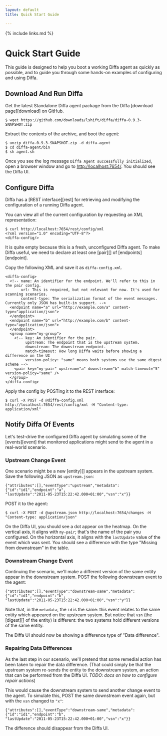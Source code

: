 ```yaml
---
layout: default
title: Quick Start Guide

---
```


{% include links.md %}

# Quick Start Guide

This guide is designed to help you boot a working Diffa agent as quickly as possible, and to guide you through some hands-on examples of configuring and using Diffa.

## Download And Run Diffa

Get the latest Standalone Diffa agent package from the Diffa [download page][download] on GitHub.

    $ wget https://github.com/downloads/lshift/diffa/diffa-0.9.3-SNAPSHOT.zip

Extract the contents of the archive, and boot the agent:

    $ unzip diffa-0.9.3-SNAPSHOT.zip -d diffa-agent
    $ cd diffa-agent/bin
    $ sh agent.sh

Once you see the log message `Diffa Agent successfully initialized`, open a browser window and go to [http://localhost:7654/](http://localhost:7654/). You should see the Diffa UI.

## Configure Diffa

Diffa has a [REST interface][rest] for retrieving and modifying the configuration of a running Diffa agent.

You can view all of the current configuration by requesting an XML representation:

    $ curl http://localhost:7654/rest/config/xml
    <?xml version="1.0" encoding="UTF-8"?>
    <diffa-config/>

It is quite empty because this is a fresh, unconfigured Diffa agent. To make Diffa useful, we need to declare at least one [pair][] of [endpoints][endpoint].

Copy the following XML and save it as `diffa-config.xml`.

    <diffa-config>
      <!-- name: An identifier for the endpoint. We'll refer to this in the pair config.
           url: This is required, but not relevant for now. It's used for scanning scenarios.
           content-type: The serialization format of the event messages. Currently only JSON has built-in support. -->
      <endpoint name="a" url="http://example.com/a" content-type="application/json">
      </endpoint>
      <endpoint name="b" url="http://example.com/b" content-type="application/json">
      </endpoint>
      <group name="my-group">
        <!-- key: An identifier for the pair.
             upstream: The endpoint that is the upstream system.
             downstream: The downstream endpoint.
             match-timeout: How long Diffa waits before showing a difference on the UI
             version-policy: "same" means both systems use the same digest scheme -->
        <pair key="my-pair" upstream="a" downstream="b" match-timeout="5" version-policy="same" />
      </group>  
    </diffa-config>

Apply the config by POSTing it to the REST interface:

    $ curl -X POST -d @diffa-config.xml http://localhost:7654/rest/config/xml -H "Content-type: application/xml"

## Notify Diffa Of Events

Let's test-drive the configured Diffa agent by simulating some of the [events][event] that monitored applications might send to the agent in a real-world scenario.

### Upstream Change Event

One scenario might be a new [entity][] appears in the upstream system. Save the following JSON as `upstream.json`:

    {"attributes":[],"eventType":"upstream","metadata":{"id":"id1","endpoint":"a",
    "lastUpdate":"2011-05-23T15:22:42.000+01:00","vsn":"x"}}

POST it to the agent:

    $ curl -X POST -d @upstream.json http://localhost:7654/changes -H "Content-type: application/json"
    
On the Diffa UI, you should see a dot appear on the heatmap. On the vertical axis, it aligns with `my-pair`; that's the name of the pair you configured. On the horizontal axis, it aligns with the `lastUpdate` value of the event which was sent. You should see a difference with the type "Missing from downstream" in the table.
    
### Downstream Change Event

Continuing the scenario, we'll make a different version of the same entity appear in the downstream system. POST the following downstream event to the agent:

    {"attributes":[],"eventType":"downstream-same","metadata":{"id":"id1","endpoint":"b",
    "lastUpdate":"2011-05-23T15:22:42.000+01:00","vsn":"y"}}

Note that, in the `metadata`, the `id` is the same: this event relates to the same entity which appeared on the upstream system. But notice that `vsn` (the [digest][] of the entity) is different: the two systems hold different versions of the same entity.

The Diffa UI should now be showing a difference type of "Data difference".

### Repairing Data Differences

As the last step in our scenario, we'll pretend that some remedial action has been taken to repair the data difference. (That could simply be that the upstream system re-sends the entity to the downstream system, an action that can be performed from the Diffa UI. *TODO: docs on how to configure repair actions*)

This would cause the downstream system to send another change event to the agent. To simulate this, POST the same downstream event again, but with the `vsn` changed to `"x"`:

    {"attributes":[],"eventType":"downstream-same","metadata":{"id":"id1","endpoint":"b",
    "lastUpdate":"2011-05-23T15:22:42.000+01:00","vsn":"x"}}

The difference should disappear from the Diffa UI.

